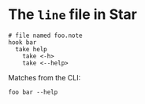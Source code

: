 # The `line` file in Star

```
# file named foo.note
hook bar
  take help
    take <-h>
    take <--help>
```

Matches from the CLI:

```
foo bar --help
```

